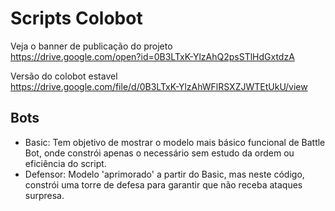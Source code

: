 # Scripts Colobot

Veja o banner de publicação do projeto<br />
https://drive.google.com/open?id=0B3LTxK-YlzAhQ2psSTlHdGxtdzA

Versão do colobot estavel<br />
https://drive.google.com/file/d/0B3LTxK-YlzAhWFlRSXZJWTEtUkU/view

## Bots
* Basic: Tem objetivo de mostrar o modelo mais básico funcional de Battle Bot, onde constrói apenas o necessário sem estudo da ordem ou eficiência do script.
* Defensor: Modelo 'aprimorado' a partir do Basic, mas neste código, constrói uma torre de defesa para garantir que não receba ataques surpresa.
